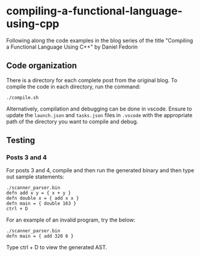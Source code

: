 # compiling-a-functional-language-using-cpp
Following along the code examples in the blog series of the title "Compiling a Functional Language Using C++" by Daniel Fedorin

## Code organization
There is a directory for each complete post from the original blog. To compile the code in each directory, run the command:

```
./compile.sh
```

Alternatively, compilation and debugging can be done in vscode. Ensure to update the `launch.json` and `tasks.json` files in
`.vscode` with the appropriate path of the directory you want to compile and debug.

## Testing

### Posts 3 and 4
For posts 3 and 4, compile and then run the generated binary and then type out sample statements:

```
./scanner_parser.bin 
defn add x y = { x + y }
defn double x = { add x x }
defn main = { double 163 }
ctrl + D
```

For an example of an invalid program, try the below:

```
./scanner_parser.bin
defn main = { add 320 6 }
```

Type ctrl + D to view the generated AST.
